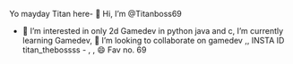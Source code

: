 Yo mayday Titan here- 👋 Hi, I’m @Titanboss69
- 👀 I’m interested in only 2d Gamedev in python java and c,
 I’m currently learning Gamedev,
 💞️ I’m looking to collaborate on gamedev
,, INSTA ID titan_thebossss -
,
,
😄 
Fav no. 69 

<!---
Titanboss69/Titanboss69 is a ✨ special ✨ repository because its `README.md` (this file) appears on your GitHub profile.
You can click the Preview link to take a look at your changes.
--->
